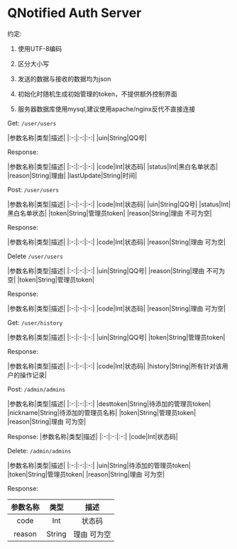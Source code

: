 # QNotified Auth Server

约定:

1. 使用UTF-8编码

2. 区分大小写

3. 发送的数据与接收的数据均为json

4. 初始化时随机生成初始管理的token，不提供额外控制界面

5. 服务器数据库使用mysql,建议使用apache/nginx反代不直接连接

Get: `/user/users`

|参数名称|类型|描述| |:-:|:-:|:-:| |uin|String|QQ号|

Response:

|参数名称|类型|描述| |:-:|:-:|:-:| |code|Int|状态码| |status|Int|黑白名单状态| |reason|String|理由|
|lastUpdate|String|时间|

Post: `/user/users`

|参数名称|类型|描述| |:-:|:-:|:-:| |code|Int|状态码| |uin|String|QQ号| |status|Int|黑白名单状态|
|token|String|管理员token| |reason|String|理由 不可为空|

Response:

|参数名称|类型|描述| |:-:|:-:|:-:| |code|Int|状态码| |reason|String|理由 可为空|

Delete `/user/users`

|参数名称|类型|描述| |:-:|:-:|:-:| |uin|String|QQ号| |reason|String|理由 不可为空| |token|String|管理员token|

Response:

|参数名称|类型|描述| |:-:|:-:|:-:| |code|Int|状态码| |reason|String|理由 可为空|

Get: `/user/history`

|参数名称|类型|描述| |:-:|:-:|:-:| |uin|String|QQ号| |token|String|管理员token|

Response:

|参数名称|类型|描述| |:-:|:-:|:-:| |code|Int|状态码| |history|String|所有针对该用户的操作记录|

Post: `/admin/admins`

|参数名称|类型|描述| |:-:|:-:|:-:| |desttoken|String|待添加的管理员token| |nickname|String|待添加的管理员名称|
|token|String|管理员token| |reason|String|理由 可为空|

Response:
|参数名称|类型|描述| |:-:|:-:|:-:| |code|Int|状态码|

Delete: `/admin/admins`

|参数名称|类型|描述| |:-:|:-:|:-:| |uin|String|待添加的管理员token| |token|String|管理员token| |reason|String|理由 可为空|

Response:

|参数名称|类型|描述| 
:-:|:-:|:-:|
|code|Int|状态码|
|reason|String|理由 可为空|
